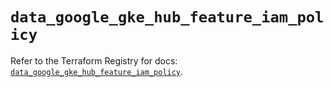 # `data_google_gke_hub_feature_iam_policy`

Refer to the Terraform Registry for docs: [`data_google_gke_hub_feature_iam_policy`](https://registry.terraform.io/providers/hashicorp/google-beta/6.47.0/docs/data-sources/google_gke_hub_feature_iam_policy).
